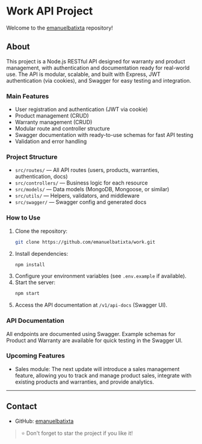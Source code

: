 # Work API Project

Welcome to the [emanuelbatixta](https://github.com/emanuelbatixta) repository!

## About

This project is a Node.js RESTful API designed for warranty and product management, with authentication and documentation ready for real-world use. The API is modular, scalable, and built with Express, JWT authentication (via cookies), and Swagger for easy testing and integration.

### Main Features
- User registration and authentication (JWT via cookie)
- Product management (CRUD)
- Warranty management (CRUD)
- Modular route and controller structure
- Swagger documentation with ready-to-use schemas for fast API testing
- Validation and error handling

### Project Structure
- `src/routes/` — All API routes (users, products, warranties, authentication, docs)
- `src/controllers/` — Business logic for each resource
- `src/models/` — Data models (MongoDB, Mongoose, or similar)
- `src/utils/` — Helpers, validators, and middleware
- `src/swagger/` — Swagger config and generated docs

### How to Use
1. Clone the repository:
    ```bash
    git clone https://github.com/emanuelbatixta/work.git
    ```
2. Install dependencies:
    ```bash
    npm install
    ```
3. Configure your environment variables (see `.env.example` if available).
4. Start the server:
    ```bash
    npm start
    ```
5. Access the API documentation at `/v1/api-docs` (Swagger UI).

### API Documentation
All endpoints are documented using Swagger. Example schemas for Product and Warranty are available for quick testing in the Swagger UI.

### Upcoming Features
- Sales module: The next update will introduce a sales management feature, allowing you to track and manage product sales, integrate with existing products and warranties, and provide analytics.

---

## Contact

- GitHub: [emanuelbatixta](https://github.com/emanuelbatixta)

> ⭐️ Don't forget to star the project if you like it!